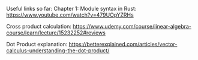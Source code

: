 


Useful links so far:
Chapter 1:
Module syntax in Rust:
https://www.youtube.com/watch?v=479UOpYZRHs

Cross product calculation:
https://www.udemy.com/course/linear-algebra-course/learn/lecture/15232252#reviews

Dot Product explanation:
https://betterexplained.com/articles/vector-calculus-understanding-the-dot-product/